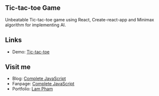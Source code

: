 ## Tic-tac-toe Game

Unbeatable Tic-tac-toe game using React, Create-react-app and Minimax algorithm for implementing AI.

## Links

  * Demo: [Tic-tac-toe](https://about.phamvanlam.com/tic-tac-toe)

## Visit me

  * Blog: [Complete JavaScript](https://completejavascript.com/)
  * Fanpage: [Complete JavaScript](https://www.facebook.com/completejavascript/)
  * Portfolio: [Lam Pham](https://about.phamvanlam.com/)
